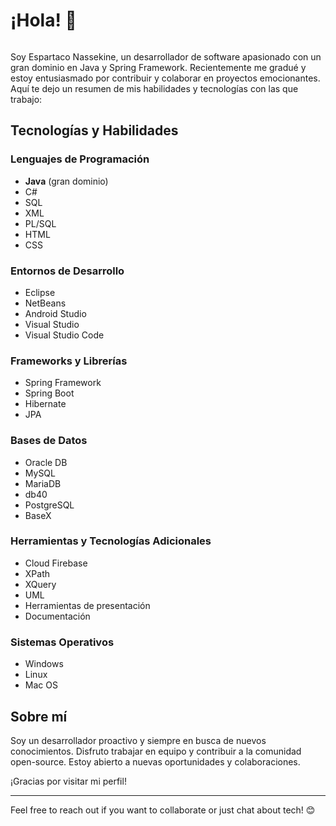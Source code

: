 # ¡Hola! 👋

<img src="True1Santony/JavaProyects/calculadora/imagenGit.jpg" alt="">

Soy Espartaco Nassekine, un desarrollador de software apasionado con un gran dominio en Java y Spring Framework. Recientemente me gradué y estoy entusiasmado por contribuir y colaborar en proyectos emocionantes. Aquí te dejo un resumen de mis habilidades y tecnologías con las que trabajo:

## Tecnologías y Habilidades

### Lenguajes de Programación
- **Java** (gran dominio)
- C#
- SQL
- XML
- PL/SQL
- HTML
- CSS

### Entornos de Desarrollo
- Eclipse
- NetBeans
- Android Studio
- Visual Studio
- Visual Studio Code

### Frameworks y Librerías
- Spring Framework
- Spring Boot
- Hibernate
- JPA

### Bases de Datos
- Oracle DB
- MySQL
- MariaDB
- db40
- PostgreSQL
- BaseX

### Herramientas y Tecnologías Adicionales
- Cloud Firebase
- XPath
- XQuery
- UML
- Herramientas de presentación
- Documentación

### Sistemas Operativos
- Windows
- Linux
- Mac OS

## Sobre mí

Soy un desarrollador proactivo y siempre en busca de nuevos conocimientos. Disfruto trabajar en equipo y contribuir a la comunidad open-source. Estoy abierto a nuevas oportunidades y colaboraciones.


¡Gracias por visitar mi perfil!

---

Feel free to reach out if you want to collaborate or just chat about tech! 😊
